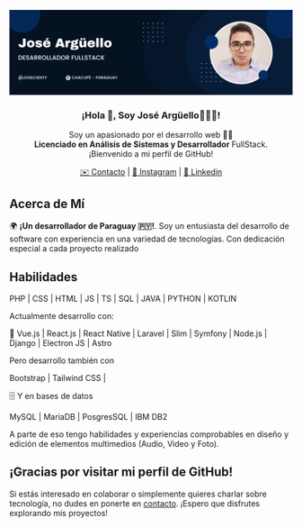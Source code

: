 ![I'm](./img/banner.png)
<p align="center">
   <h3 align="center">
     ¡Hola 👋, Soy José Argüello👨🏻‍💻!
  </h3>
</p>

<p align="center">
   Soy un apasionado por el desarrollo web 👨‍💼<br/> <strong>Licenciado en Análisis de Sistemas y Desarrollador</strong> FullStack.<br/> ¡Bienvenido a mi perfil de GitHub!
</p>

<p align="center">
   <a href="mailto:argelloestigarribia.josantonio@gmail.com">✉️ Contacto</a> | <a target="_blank" href="https://www.instagram.com/josecienty/">📸 Instagram</a> | <a target="_blank" href="https://www.linkedin.com/in/josecienty/">🔗 Linkedin</a>  
</p>

## Acerca de Mí

🌍 <strong>¡Un desarrollador de Paraguay 🇵🇾!</strong>. Soy un entusiasta del desarrollo de software con experiencia en una variedad de tecnologías. Con dedicación especial a cada proyecto realizado

## Habilidades

PHP | CSS | HTML | JS | TS | SQL | JAVA | PYTHON | KOTLIN

Actualmente desarrollo con:

🚀 Vue.js | React.js | React Native | Laravel | Slim | Symfony | Node.js | Django | Electron JS | Astro  

Pero desarrollo también con

Bootstrap | Tailwind CSS | 

🗄️ Y en bases de datos

MySQL | MariaDB | PosgresSQL | IBM DB2

A parte de eso tengo habilidades y experiencias comprobables en diseño y edición de elementos multimedios (Audio, Video y Foto).

## ¡Gracias por visitar mi perfil de GitHub! 

Si estás interesado en colaborar o simplemente quieres charlar sobre tecnología, no dudes en ponerte en [contacto](mailto:argelloestigarribia.josantonio@gmail.com). ¡Espero que disfrutes explorando mis proyectos!
